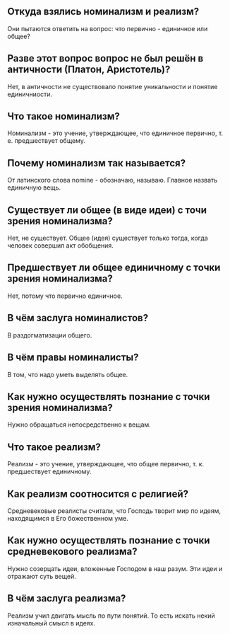 ## Откуда взялись номинализм и реализм?
Они пытаются ответить на вопрос: что первично - единичное или общее?

## Разве этот вопрос вопрос не был решён в античности (Платон, Аристотель)?
Нет, в античности не существовало понятие уникальности и понятие единичниости.

## Что такое номинализм?
Номинализм - это учение, утверждающее, что единичное первично, т. е. предшествует общему.

## Почему номинализм так называется?
От латинского слова nomine - обозначаю, называю. Главное назвать единичную вещь.

## Существует ли общее (в виде идеи) с точи зрения номинализма?
Нет, не существует. Общее (идея) существует только тогда, когда человек совершил акт обобщения.

## Предшествует ли общее единичному с точки зрения номинализма?
Нет, потому что первично единичное.

## В чём заслуга номиналистов?
В раздогматизации общего.

## В чём правы номиналисты?
В том, что надо уметь выделять общее.

## Как нужно осуществлять познание с точки зрения номинализма?
Нужно обращаться непосредственно к вещам.

## Что такое реализм?
Реализм - это учение, утверждающее, что общее первично, т. к. предшествует единичному.

## Как реализм соотносится с религией?
Средневековые реалисты считали, что Господь творит мир по идеям, находящимся в Его божественном уме.

## Как нужно осуществлять познание с точки средневекового реализма?
Нужно созерцать идеи, вложенные Господом в наш разум.
Эти идеи и отражают суть вещей.

## В чём заслуга реализма?
Реализм учил двигать мысль по пути понятий.
То есть искать некий изначальный смысл в идеях.
